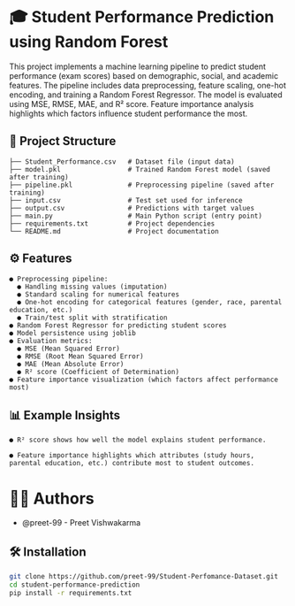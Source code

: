 # 🎓 Student Performance Prediction using Random Forest

This project implements a machine learning pipeline to predict student performance (exam scores) 
based on demographic, social, and academic features. The pipeline includes data preprocessing, 
feature scaling, one-hot encoding, and training a Random Forest Regressor. The model is evaluated 
using MSE, RMSE, MAE, and R² score. Feature importance analysis highlights which factors 
influence student performance the most. 



## 📂 Project Structure

```text
├── Student_Performance.csv   # Dataset file (input data)  
├── model.pkl                 # Trained Random Forest model (saved after training)  
├── pipeline.pkl              # Preprocessing pipeline (saved after training)  
├── input.csv                 # Test set used for inference  
├── output.csv                # Predictions with target values  
├── main.py                   # Main Python script (entry point)  
├── requirements.txt          # Project dependencies  
└── README.md                 # Project documentation  
```

## ⚙️ Features
```text
● Preprocessing pipeline:
  ● Handling missing values (imputation)
  ● Standard scaling for numerical features
  ● One-hot encoding for categorical features (gender, race, parental education, etc.)
  ● Train/test split with stratification
● Random Forest Regressor for predicting student scores
● Model persistence using joblib
● Evaluation metrics:
  ● MSE (Mean Squared Error)
  ● RMSE (Root Mean Squared Error)
  ● MAE (Mean Absolute Error)
  ● R² score (Coefficient of Determination)
● Feature importance visualization (which factors affect performance most)
```

 ## 📊 Example Insights
```text
● R² score shows how well the model explains student performance.

● Feature importance highlights which attributes (study hours, parental education, etc.) contribute most to student outcomes.
```


# 👨‍💻 Authors

- @preet-99 - Preet Vishwakarma

## 🛠️ Installation
```bash 
git clone https://github.com/preet-99/Student-Perfomance-Dataset.git
cd student-performance-prediction
pip install -r requirements.txt
```